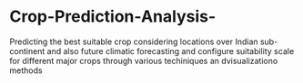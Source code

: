 # Crop-Prediction-Analysis-
Predicting  the best suitable crop considering locations over Indian sub-continent  and  also future climatic forecasting and configure suitability scale for different major crops through various techiniques an dvisualizationo methods
